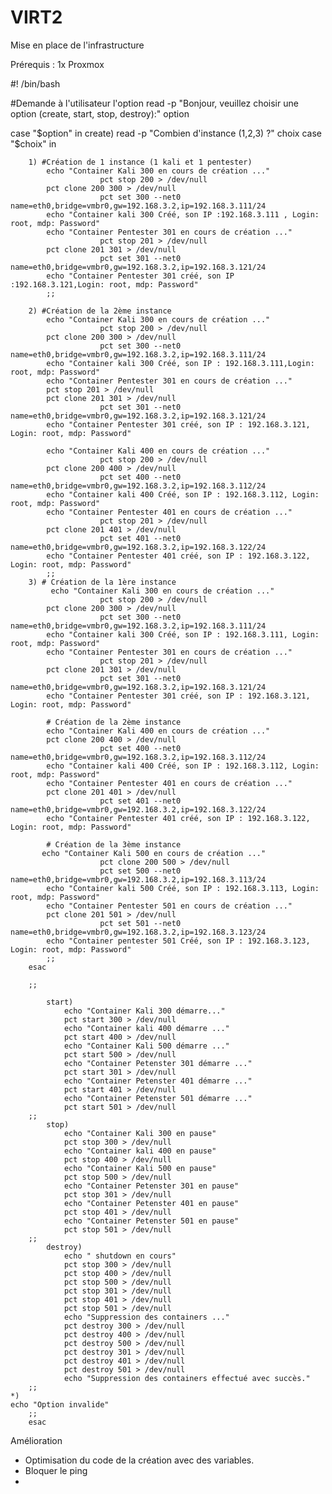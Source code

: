 # VIRT2
Mise en place de l'infrastructure


Prérequis : 
1x Proxmox 






#! /bin/bash


#Demande à l'utilisateur l'option
read -p "Bonjour, veuillez choisir une option (create, start, stop, destroy):" option

case "$option" in
    create)
        read -p "Combien d'instance (1,2,3) ?" choix
        case "$choix" in 
  
        1) #Création de 1 instance (1 kali et 1 pentester)
            echo "Container Kali 300 en cours de création ..."
						pct stop 200 > /dev/null
            pct clone 200 300 > /dev/null
						pct set 300 --net0 name=eth0,bridge=vmbr0,gw=192.168.3.2,ip=192.168.3.111/24
            echo "Container kali 300 Créé, son IP :192.168.3.111 , Login: root, mdp: Password"
            echo "Container Pentester 301 en cours de création ..."
						pct stop 201 > /dev/null
            pct clone 201 301 > /dev/null 
						pct set 301 --net0 name=eth0,bridge=vmbr0,gw=192.168.3.2,ip=192.168.3.121/24
            echo "Container Pentester 301 créé, son IP :192.168.3.121,Login: root, mdp: Password"
            ;;
        
        2) #Création de la 2ème instance 
            echo "Container Kali 300 en cours de création ..."
						pct stop 200 > /dev/null
            pct clone 200 300 > /dev/null
						pct set 300 --net0 name=eth0,bridge=vmbr0,gw=192.168.3.2,ip=192.168.3.111/24
            echo "Container kali 300 Créé, son IP : 192.168.3.111,Login: root, mdp: Password"
            echo "Container Pentester 301 en cours de création ..."
            pct stop 201 > /dev/null
            pct clone 201 301 > /dev/null 
						pct set 301 --net0 name=eth0,bridge=vmbr0,gw=192.168.3.2,ip=192.168.3.121/24
            echo "Container Pentester 301 créé, son IP : 192.168.3.121, Login: root, mdp: Password"

            echo "Container Kali 400 en cours de création ..."
						pct stop 200 > /dev/null
            pct clone 200 400 > /dev/null
						pct set 400 --net0 name=eth0,bridge=vmbr0,gw=192.168.3.2,ip=192.168.3.112/24
            echo "Container kali 400 Créé, son IP : 192.168.3.112, Login: root, mdp: Password"
            echo "Container Pentester 401 en cours de création ..."
						pct stop 201 > /dev/null
            pct clone 201 401 > /dev/null 
						pct set 401 --net0 name=eth0,bridge=vmbr0,gw=192.168.3.2,ip=192.168.3.122/24
            echo "Container Pentester 401 créé, son IP : 192.168.3.122, Login: root, mdp: Password"
            ;;
        3) # Création de la 1ère instance
             echo "Container Kali 300 en cours de création ..."
						pct stop 200 > /dev/null
            pct clone 200 300 > /dev/null
						pct set 300 --net0 name=eth0,bridge=vmbr0,gw=192.168.3.2,ip=192.168.3.111/24
            echo "Container kali 300 Créé, son IP : 192.168.3.111, Login: root, mdp: Password"
            echo "Container Pentester 301 en cours de création ..."
						pct stop 201 > /dev/null
            pct clone 201 301 > /dev/null 
						pct set 301 --net0 name=eth0,bridge=vmbr0,gw=192.168.3.2,ip=192.168.3.121/24
            echo "Container Pentester 301 créé, son IP : 192.168.3.121, Login: root, mdp: Password"

            # Création de la 2ème instance 
            echo "Container Kali 400 en cours de création ..."
            pct clone 200 400 > /dev/null
						pct set 400 --net0 name=eth0,bridge=vmbr0,gw=192.168.3.2,ip=192.168.3.112/24
            echo "Container kali 400 Créé, son IP : 192.168.3.112, Login: root, mdp: Password"
            echo "Container Pentester 401 en cours de création ..."
            pct clone 201 401 > /dev/null 
						pct set 401 --net0 name=eth0,bridge=vmbr0,gw=192.168.3.2,ip=192.168.3.122/24
            echo "Container Pentester 401 créé, son IP : 192.168.3.122, Login: root, mdp: Password"

            # Création de la 3ème instance 
           echo "Container Kali 500 en cours de création ..."
						pct clone 200 500 > /dev/null
						pct set 500 --net0 name=eth0,bridge=vmbr0,gw=192.168.3.2,ip=192.168.3.113/24
            echo "Container kali 500 Créé, son IP : 192.168.3.113, Login: root, mdp: Password"
            echo "Container Pentester 501 en cours de création ..."
            pct clone 201 501 > /dev/null 
						pct set 501 --net0 name=eth0,bridge=vmbr0,gw=192.168.3.2,ip=192.168.3.123/24
            echo "Container pentester 501 Créé, son IP : 192.168.3.123, Login: root, mdp: Password"
            ;;
        esac 
        
        ;;

			start)
				echo "Container Kali 300 démarre..."
				pct start 300 > /dev/null
				echo "Container kali 400 démarre ..." 
				pct start 400 > /dev/null
				echo "Container Kali 500 démarre ..."
				pct start 500 > /dev/null
				echo "Container Petenster 301 démarre ..."
				pct start 301 > /dev/null
				echo "Container Petenster 401 démarre ..."
				pct start 401 > /dev/null
				echo "Container Petenster 501 démarre ..."
				pct start 501 > /dev/null
        ;;
			stop)
				echo "Container Kali 300 en pause"
				pct stop 300 > /dev/null
				echo "Container kali 400 en pause" 
				pct stop 400 > /dev/null
				echo "Container Kali 500 en pause"
				pct stop 500 > /dev/null
				echo "Container Petenster 301 en pause"
				pct stop 301 > /dev/null
				echo "Container Petenster 401 en pause"
				pct stop 401 > /dev/null
				echo "Container Petenster 501 en pause"
				pct stop 501 > /dev/null
        ;;
			destroy)
				echo " shutdown en cours" 
				pct stop 300 > /dev/null
				pct stop 400 > /dev/null
				pct stop 500 > /dev/null
				pct stop 301 > /dev/null
				pct stop 401 > /dev/null
				pct stop 501 > /dev/null
				echo "Suppression des containers ..." 
				pct destroy 300 > /dev/null
				pct destroy 400 > /dev/null
				pct destroy 500 > /dev/null
				pct destroy 301 > /dev/null
				pct destroy 401 > /dev/null
				pct destroy 501 > /dev/null
				echo "Suppression des containers effectué avec succès."
		;;
    *)
    echo "Option invalide"
        ;;
        esac



Amélioration 
- Optimisation du code de la création avec des variables.
- Bloquer le ping
- 
